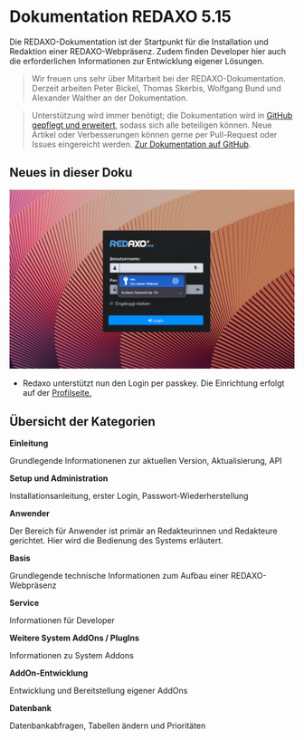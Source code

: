 # Dokumentation REDAXO 5.15

Die REDAXO-Dokumentation ist der Startpunkt für die Installation und Redaktion einer REDAXO-Webpräsenz. Zudem finden Developer hier auch die erforderlichen Informationen zur Entwicklung eigener Lösungen.

> Wir freuen uns sehr über Mitarbeit bei der REDAXO-Dokumentation. Derzeit arbeiten Peter Bickel, Thomas Skerbis, Wolfgang Bund und Alexander Walther an der Dokumentation.

>Unterstützung wird immer benötigt; die Dokumentation wird in [GitHub gepflegt und erweitert](https://github.com/redaxo/docs), sodass sich alle beteiligen können. Neue Artikel oder Verbesserungen können gerne per Pull-Request oder Issues eingereicht werden.
[Zur Dokumentation auf GitHub](https://github.com/redaxo/docs).



## Neues in dieser Doku

![Login-Seite](/assets/v5.15.0-login.png)

- Redaxo unterstützt nun den Login per passkey. Die Einrichtung erfolgt auf der [Profilseite.](/{{path}}/{{version}}/profil)


## Übersicht der Kategorien

**Einleitung**

Grundlegende Informationenen zur aktuellen Version, Aktualisierung, API

**Setup und Administration**

Installationsanleitung, erster Login, Passwort-Wiederherstellung

**Anwender**

Der Bereich für Anwender ist primär an Redakteurinnen und Redakteure gerichtet. Hier wird die Bedienung des Systems erläutert.

**Basis**

Grundlegende technische Informationen zum Aufbau einer REDAXO-Webpräsenz

**Service**

Informationen für Developer

**Weitere System AddOns / PlugIns**

Informationen zu System Addons

**AddOn-Entwicklung**

Entwicklung und Bereitstellung eigener AddOns

**Datenbank**

Datenbankabfragen, Tabellen ändern und Prioritäten
